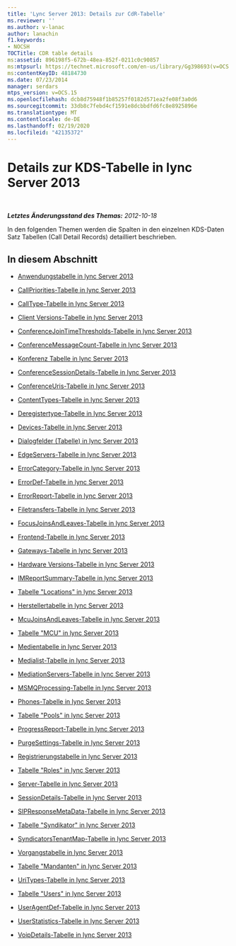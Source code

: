 ```yaml
---
title: 'Lync Server 2013: Details zur CdR-Tabelle'
ms.reviewer: ''
ms.author: v-lanac
author: lanachin
f1.keywords:
- NOCSH
TOCTitle: CDR table details
ms:assetid: 896198f5-672b-48ea-852f-0211c0c90857
ms:mtpsurl: https://technet.microsoft.com/en-us/library/Gg398693(v=OCS.15)
ms:contentKeyID: 48184730
ms.date: 07/23/2014
manager: serdars
mtps_version: v=OCS.15
ms.openlocfilehash: dcb8d75948f1b85257f0182d571ea2fe08f3a0d6
ms.sourcegitcommit: 33db8c7febd4cf1591e8dcbbdfd6fc8e8925896e
ms.translationtype: MT
ms.contentlocale: de-DE
ms.lasthandoff: 02/19/2020
ms.locfileid: "42135372"
---
```

<div data-xmlns="http://www.w3.org/1999/xhtml">

<div class="topic" data-xmlns="http://www.w3.org/1999/xhtml" data-msxsl="urn:schemas-microsoft-com:xslt" data-cs="http://msdn.microsoft.com/">

<div data-asp="https://msdn2.microsoft.com/asp">

# <a name="cdr-table-details-in-lync-server-2013"></a>Details zur KDS-Tabelle in lync Server 2013

</div>

<div id="mainSection">

<div id="mainBody">

<span> </span>

_**Letztes Änderungsstand des Themas:** 2012-10-18_

In den folgenden Themen werden die Spalten in den einzelnen KDS-Daten Satz Tabellen (Call Detail Records) detailliert beschrieben.

<div>

## <a name="in-this-section"></a>In diesem Abschnitt

  - [Anwendungstabelle in lync Server 2013](lync-server-2013-application-table.md)

  - [CallPriorities-Tabelle in lync Server 2013](lync-server-2013-callpriorities-table.md)

  - [CallType-Tabelle in lync Server 2013](lync-server-2013-calltype-table.md)

  - [Client Versions-Tabelle in lync Server 2013](lync-server-2013-clientversions-table.md)

  - [ConferenceJoinTimeThresholds-Tabelle in lync Server 2013](lync-server-2013-conferencejointimethresholds-table.md)

  - [ConferenceMessageCount-Tabelle in lync Server 2013](lync-server-2013-conferencemessagecount-table.md)

  - [Konferenz Tabelle in lync Server 2013](lync-server-2013-conferences-table.md)

  - [ConferenceSessionDetails-Tabelle in lync Server 2013](lync-server-2013-conferencesessiondetails-table.md)

  - [ConferenceUris-Tabelle in lync Server 2013](lync-server-2013-conferenceuris-table.md)

  - [ContentTypes-Tabelle in lync Server 2013](lync-server-2013-contenttypes-table.md)

  - [Deregistertype-Tabelle in lync Server 2013](lync-server-2013-deregistertype-table.md)

  - [Devices-Tabelle in lync Server 2013](lync-server-2013-devices-table.md)

  - [Dialogfelder (Tabelle) in lync Server 2013](lync-server-2013-dialogs-table.md)

  - [EdgeServers-Tabelle in lync Server 2013](lync-server-2013-edgeservers-table.md)

  - [ErrorCategory-Tabelle in lync Server 2013](lync-server-2013-errorcategory-table.md)

  - [ErrorDef-Tabelle in lync Server 2013](lync-server-2013-errordef-table.md)

  - [ErrorReport-Tabelle in lync Server 2013](lync-server-2013-errorreport-table.md)

  - [Filetransfers-Tabelle in lync Server 2013](lync-server-2013-filetransfers-table.md)

  - [FocusJoinsAndLeaves-Tabelle in lync Server 2013](lync-server-2013-focusjoinsandleaves-table.md)

  - [Frontend-Tabelle in lync Server 2013](lync-server-2013-frontend-table.md)

  - [Gateways-Tabelle in lync Server 2013](lync-server-2013-gateways-table.md)

  - [Hardware Versions-Tabelle in lync Server 2013](lync-server-2013-hardwareversions-table.md)

  - [IMReportSummary-Tabelle in lync Server 2013](lync-server-2013-imreportsummary-table.md)

  - [Tabelle "Locations" in lync Server 2013](lync-server-2013-locations-table.md)

  - [Herstellertabelle in lync Server 2013](lync-server-2013-manufacturers-table.md)

  - [McuJoinsAndLeaves-Tabelle in lync Server 2013](lync-server-2013-mcujoinsandleaves-table.md)

  - [Tabelle "MCU" in lync Server 2013](lync-server-2013-mcus-table.md)

  - [Medientabelle in lync Server 2013](lync-server-2013-media-table.md)

  - [Medialist-Tabelle in lync Server 2013](lync-server-2013-medialist-table.md)

  - [MediationServers-Tabelle in lync Server 2013](lync-server-2013-mediationservers-table.md)

  - [MSMQProcessing-Tabelle in lync Server 2013](lync-server-2013-msmqprocessing-table.md)

  - [Phones-Tabelle in lync Server 2013](lync-server-2013-phones-table.md)

  - [Tabelle "Pools" in lync Server 2013](lync-server-2013-pools-table.md)

  - [ProgressReport-Tabelle in lync Server 2013](lync-server-2013-progressreport-table.md)

  - [PurgeSettings-Tabelle in lync Server 2013](lync-server-2013-purgesettings-table.md)

  - [Registrierungstabelle in lync Server 2013](lync-server-2013-registration-table.md)

  - [Tabelle "Roles" in lync Server 2013](lync-server-2013-roles-table.md)

  - [Server-Tabelle in lync Server 2013](lync-server-2013-servers-table.md)

  - [SessionDetails-Tabelle in lync Server 2013](lync-server-2013-sessiondetails-table.md)

  - [SIPResponseMetaData-Tabelle in lync Server 2013](lync-server-2013-sipresponsemetadata-table.md)

  - [Tabelle "Syndikator" in lync Server 2013](lync-server-2013-syndicators-table.md)

  - [SyndicatorsTenantMap-Tabelle in lync Server 2013](lync-server-2013-syndicatorstenantmap-table.md)

  - [Vorgangstabelle in lync Server 2013](lync-server-2013-task-table.md)

  - [Tabelle "Mandanten" in lync Server 2013](lync-server-2013-tenants-table.md)

  - [UriTypes-Tabelle in lync Server 2013](lync-server-2013-uritypes-table.md)

  - [Tabelle "Users" in lync Server 2013](lync-server-2013-users-table.md)

  - [UserAgentDef-Tabelle in lync Server 2013](lync-server-2013-useragentdef-table.md)

  - [UserStatistics-Tabelle in lync Server 2013](lync-server-2013-userstatistics-table.md)

  - [VoipDetails-Tabelle in lync Server 2013](lync-server-2013-voipdetails-table.md)

</div>

</div>

<span> </span>

</div>

</div>

</div>

